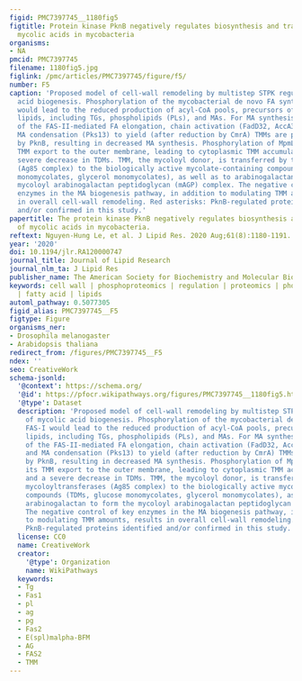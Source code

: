 ```yaml
---
figid: PMC7397745__1180fig5
figtitle: Protein kinase PknB negatively regulates biosynthesis and trafficking of
  mycolic acids in mycobacteria
organisms:
- NA
pmcid: PMC7397745
filename: 1180fig5.jpg
figlink: /pmc/articles/PMC7397745/figure/f5/
number: F5
caption: 'Proposed model of cell-wall remodeling by multistep STPK regulation of mycolic
  acid biogenesis. Phosphorylation of the mycobacterial de novo FA synthase FAS-I
  would lead to the reduced production of acyl-CoA pools, precursors of different
  lipids, including TGs, phospholipids (PLs), and MAs. For MA synthesis, proteins
  of the FAS-II-mediated FA elongation, chain activation (FadD32, AccA3/AccD5), and
  MA condensation (Pks13) to yield (after reduction by CmrA) TMMs are phosphorylated
  by PknB, resulting in decreased MA synthesis. Phosphorylation of MpmL3 impairs its
  TMM export to the outer membrane, leading to cytoplasmic TMM accumulation and a
  severe decrease in TDMs. TMM, the mycoloyl donor, is transferred by the mycoloyltransferases
  (Ag85 complex) to the biologically active mycolate-containing compounds (TDMs, glucose
  monomycolates, glycerol monomycolates), as well as to arabinogalactan to form the
  mycoloyl arabinogalactan peptidoglycan (mAGP) complex. The negative control of key
  enzymes in the MA biogenesis pathway, in addition to modulating TMM amounts, results
  in overall cell-wall remodeling. Red asterisks: PknB-regulated proteins identified
  and/or confirmed in this study.'
papertitle: The protein kinase PknB negatively regulates biosynthesis and trafficking
  of mycolic acids in mycobacteria.
reftext: Nguyen-Hung Le, et al. J Lipid Res. 2020 Aug;61(8):1180-1191.
year: '2020'
doi: 10.1194/jlr.RA120000747
journal_title: Journal of Lipid Research
journal_nlm_ta: J Lipid Res
publisher_name: The American Society for Biochemistry and Molecular Biology
keywords: cell wall | phosphoproteomics | regulation | proteomics | phosphorylation
  | fatty acid | lipids
automl_pathway: 0.5077305
figid_alias: PMC7397745__F5
figtype: Figure
organisms_ner:
- Drosophila melanogaster
- Arabidopsis thaliana
redirect_from: /figures/PMC7397745__F5
ndex: ''
seo: CreativeWork
schema-jsonld:
  '@context': https://schema.org/
  '@id': https://pfocr.wikipathways.org/figures/PMC7397745__1180fig5.html
  '@type': Dataset
  description: 'Proposed model of cell-wall remodeling by multistep STPK regulation
    of mycolic acid biogenesis. Phosphorylation of the mycobacterial de novo FA synthase
    FAS-I would lead to the reduced production of acyl-CoA pools, precursors of different
    lipids, including TGs, phospholipids (PLs), and MAs. For MA synthesis, proteins
    of the FAS-II-mediated FA elongation, chain activation (FadD32, AccA3/AccD5),
    and MA condensation (Pks13) to yield (after reduction by CmrA) TMMs are phosphorylated
    by PknB, resulting in decreased MA synthesis. Phosphorylation of MpmL3 impairs
    its TMM export to the outer membrane, leading to cytoplasmic TMM accumulation
    and a severe decrease in TDMs. TMM, the mycoloyl donor, is transferred by the
    mycoloyltransferases (Ag85 complex) to the biologically active mycolate-containing
    compounds (TDMs, glucose monomycolates, glycerol monomycolates), as well as to
    arabinogalactan to form the mycoloyl arabinogalactan peptidoglycan (mAGP) complex.
    The negative control of key enzymes in the MA biogenesis pathway, in addition
    to modulating TMM amounts, results in overall cell-wall remodeling. Red asterisks:
    PknB-regulated proteins identified and/or confirmed in this study.'
  license: CC0
  name: CreativeWork
  creator:
    '@type': Organization
    name: WikiPathways
  keywords:
  - Tg
  - Fas1
  - pl
  - ag
  - pg
  - Fas2
  - E(spl)malpha-BFM
  - AG
  - FAS2
  - TMM
---
```

